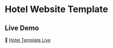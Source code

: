 # Hotel Website Template

## Live Demo

🔗 [Hotel Template Live](https://hotel-template-dusky.vercel.app/)
